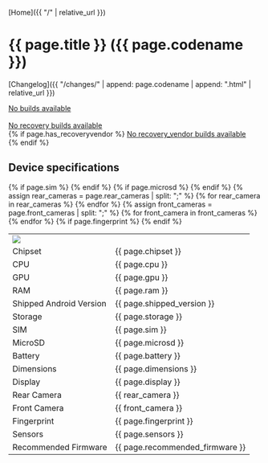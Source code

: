 [Home]({{ "/" | relative_url }})

# {{ page.title }} ({{ page.codename }})

[Changelog]({{ "/changes/" | append: page.codename | append: ".html" | relative_url }})  

<a id="download-url" href="">No builds available</a>
<br>
<a id="download-url-sha256" href="" style="display: none;">sha256</a>
<br>
<a id="download-recovery-url" href="">No recovery builds available</a>
<br>
<a id="download-recovery-url-sha256" href="" style="display: none;">sha256</a>
{% if page.has_recoveryvendor %}
<a id="download-recoveryvendor-url" href="">No recovery_vendor builds available</a>
<br>
<a id="download-recoveryvendor-url-sha256" href="" style="display: none;">sha256</a>
{% endif %}

<script type="text/javascript">
let url = "{{ site.lineage_ota_base_url | append: page.codename | append: ".json" }}";

fetch(url).then(response => response.json()).then((json) => {
    let downloadUrl = document.getElementById("download-url");
    downloadUrl.href = json.response[0].url;
    downloadUrl.innerHTML = "Download " + json.response[0].filename + " (" + (json.response[0].size / 1024 / 1024).toFixed(2) + "MB)";

    let downloadUrlSHA256 = document.getElementById("download-url-sha256");
    downloadUrlSHA256.href = json.response[0].url + ".sha256";
    downloadUrlSHA256.style.display = "inline-block";

{% if page.recovery_size %}
    let recoverySize = {{ page.recovery_size }};
{% endif %}

    let downloadRecovery = document.getElementById("download-recovery-url");
    downloadRecovery.href = json.response[0].url.replace("UNOFFICIAL", "recovery").replace(".zip", ".img");
    downloadRecovery.innerHTML = "Download recovery " + json.response[0].filename.replace("UNOFFICIAL", "recovery").replace(".zip", ".img");

    if (recoverySize > 0)
        downloadRecovery.innerHTML += " (" + (recoverySize / 1024 / 1024).toFixed(2) + "MB)";

    let downloadRecoverySHA256 = document.getElementById("download-recovery-url-sha256");
    downloadRecoverySHA256.href = downloadRecovery.href + ".sha256";
    downloadRecoverySHA256.style.display = "inline-block";

{% if page.has_recoveryvendor %}
    let downloadRecoveryVendor = document.getElementById("download-recoveryvendor-url");
    downloadRecoveryVendor.href = json.response[0].url.replace("UNOFFICIAL", "recovery_vendor").replace(".zip", ".img");
    downloadRecoveryVendor.innerHTML = "Download recovery_vendor " + json.response[0].filename.replace("UNOFFICIAL", "recovery_vendor").replace(".zip", ".img");

    let downloadRecoveryVendorSHA256 = document.getElementById("download-recoveryvendor-url-sha256");
    downloadRecoveryVendorSHA256.href = downloadRecoveryVendor.href + ".sha256";
    downloadRecoveryVendorSHA256.style.display = "inline-block";
{% endif %}

});
</script>

## Device specifications

<table>
    <tbody>
        <tr>
            <td align="left" colspan="2"><img src="{{ "/images/" | append: page.codename | append: ".png" | relative_url}}" style="max-height: 500px"></td>
        </tr>
        <tr>
            <td align="left">Chipset</td>
            <td align="left">{{ page.chipset }}</td>
        </tr>
        <tr>
            <td align="left">CPU</td>
            <td align="left">{{ page.cpu }}</td>
        </tr>
        <tr>
            <td align="left">GPU</td>
            <td align="left">{{ page.gpu }}</td>
        </tr>
        <tr>
            <td align="left">RAM</td>
            <td align="left">{{ page.ram }}</td>
        </tr>
        <tr>
            <td align="left">Shipped Android Version</td>
            <td align="left">{{ page.shipped_version }}</td>
        </tr>
        <tr>
            <td align="left">Storage</td>
            <td align="left">{{ page.storage }}</td>
        </tr>
{% if page.sim %}
        <tr>
            <td align="left">SIM</td>
            <td align="left">{{ page.sim }}</td>
        </tr>
{% endif %}
{% if page.microsd %}
        <tr>
            <td align="left">MicroSD</td>
            <td align="left">{{ page.microsd }}</td>
        </tr>
{% endif %}
        <tr>
            <td align="left">Battery</td>
            <td align="left">{{ page.battery }}</td>
        </tr>
        <tr>
            <td align="left">Dimensions</td>
            <td align="left">{{ page.dimensions }}</td>
        </tr>
        <tr>
            <td align="left">Display</td>
            <td align="left">{{ page.display }}</td>
        </tr>
{% assign rear_cameras = page.rear_cameras | split: ";" %}
{% for rear_camera in rear_cameras %}
        <tr>
            <td align="left">Rear Camera</td>
            <td align="left">{{ rear_camera }}</td>
        </tr>
{% endfor %}
{% assign front_cameras = page.front_cameras | split: ";" %}
{% for front_camera in front_cameras %}
        <tr>
            <td align="left">Front Camera</td>
            <td align="left">{{ front_camera }}</td>
        </tr>
{% endfor %}
{% if page.fingerprint %}
        <tr>
            <td align="left">Fingerprint</td>
            <td align="left">{{ page.fingerprint }}</td>
        </tr>
{% endif %}
        <tr>
            <td align="left">Sensors</td>
            <td align="left">{{ page.sensors }}</td>
        </tr>
	<tr>
	    <td align="left">Recommended Firmware</td>
	    <td align="left">{{ page.recommended_firmware }}</td>
	</tr>
    </tbody>
</table>
